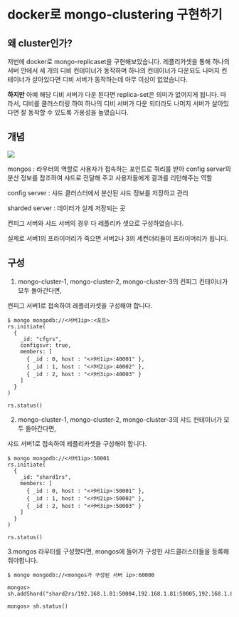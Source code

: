 # docker로 mongo-clustering 구현하기

## 왜 cluster인가?
저번에 docker로 mongo-replicaset을 구현해보았습니다.
레플리카셋을 통해 하나의 서버 안에서 세 개의 디비 컨테이너가 동작하며
하나의 컨테이너가 다운되도 나머지 컨테이너가 살아있다면 디비 서버가 동작하는데 아무 이상이 없었습니다.

**하지만**
아예 해당 디비 서버가 다운 된다면 replica-set은 의미가 없어지게 됩니다.
따라서, 디비를 클러스터링 하여 하나의 디비 서버가 다운 되더라도 나머지 서버가 살아있다면 잘 동작할 수 있도록
가용성을 높였습니다.


## 개념
<img src="https://user-images.githubusercontent.com/56282663/119774164-bb661e80-befc-11eb-8d9c-9ed7675c6b3b.png"/>

mongos : 라우터의 역할로 사용자가 접속하는 포인트로 쿼리를 받아 config server의 분산 정보를 참조하여 샤드로 전달해 주고 사용자들에게 결과를 리턴해주는 역할

config server : 샤드 클러스터에서 분산된 샤드 정보를 저장하고 관리

sharded server : 데이터가 실제 저장되는 곳

컨피그 서버와 샤드 서버의 경우 다 레플리카 셋으로 구성하였습니다.

실제로 서버1의 프라이머리가 죽으면 서버2나 3의 세컨더리들이 프라이머리가 됩니다.

## 구성
1. mongo-cluster-1, mongo-cluster-2, mongo-cluster-3의 컨피그 컨테이너가 모두 돌아간다면, 

컨피그 서버1로 접속하여 레플리카셋을 구성해야 합니다.

```
$ mongo mongodb://<서버1ip>:<포트>
rs.initiate(
  {
    _id: "cfgrs",
    configsvr: true,
    members: [
      { _id : 0, host : "<서버1ip>:40001" },
      { _id : 1, host : "<서버2ip>:40002" },
      { _id : 2, host : "<서버3ip>:40003" }
    ]
  }
)

rs.status()
```

2. mongo-cluster-1, mongo-cluster-2, mongo-cluster-3의 샤드 컨테이너가 모두 돌아간다면, 

샤드 서버1로 접속하여 레플리카셋을 구성해야 합니다.

```
$ mongo mongodb://<서버1ip>:50001
rs.initiate(
  {
    _id: "shard1rs",
    members: [
      { _id : 0, host : "<서버1ip>:50001" },
      { _id : 1, host : "<서버2ip>:50002" },
      { _id : 2, host : "<서버3ip>:50003" }
    ]
  }
)

rs.status()
```

3.mongos 라우터를 구성했다면, mongos에 들어가 구성한 샤드클러스터들을 등록해줘야합니다.

```
$ mongo mongodb://<mongos가 구성된 서버 ip>:60000

mongos> sh.addShard("shard2rs/192.168.1.81:50004,192.168.1.81:50005,192.168.1.81:50006")

mongos> sh.status()
```

